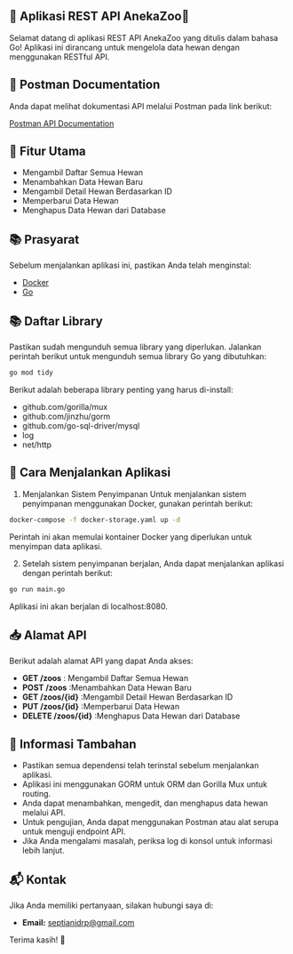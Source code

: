 ## 🦁 Aplikasi REST API AnekaZoo🦒

Selamat datang di aplikasi REST API AnekaZoo yang ditulis dalam bahasa Go! Aplikasi ini dirancang untuk mengelola data hewan dengan menggunakan RESTful API.


## 📄 Postman Documentation
Anda dapat melihat dokumentasi API melalui Postman pada link berikut:

[Postman API Documentation](https://documenter.getpostman.com/view/37642908/2sAXxS9Bor)


## 📄 Fitur Utama
- Mengambil Daftar Semua Hewan
- Menambahkan Data Hewan Baru
- Mengambil Detail Hewan Berdasarkan ID
- Memperbarui Data Hewan
- Menghapus Data Hewan dari Database


## 📚 Prasyarat
Sebelum menjalankan aplikasi ini, pastikan Anda telah menginstal:
- [Docker](https://www.docker.com/get-started)
- [Go](https://golang.org/dl/)


## 📚 Daftar Library

Pastikan sudah mengunduh semua library yang diperlukan. Jalankan perintah berikut untuk mengunduh semua library Go yang dibutuhkan:

```bash
go mod tidy
```

Berikut adalah beberapa library penting yang harus di-install:
- github.com/gorilla/mux
- github.com/jinzhu/gorm
- github.com/go-sql-driver/mysql
- log
- net/http


## 🚀 Cara Menjalankan Aplikasi
1. Menjalankan Sistem Penyimpanan
Untuk menjalankan sistem penyimpanan menggunakan Docker, gunakan perintah berikut:

```bash
docker-compose -f docker-storage.yaml up -d
```
Perintah ini akan memulai kontainer Docker yang diperlukan untuk menyimpan data aplikasi.

2. Setelah sistem penyimpanan berjalan, Anda dapat menjalankan aplikasi dengan perintah berikut:
```bash
go run main.go
```
Aplikasi ini akan berjalan di localhost:8080.  


## 📥 Alamat API
Berikut adalah alamat API yang dapat Anda akses:

- **GET /zoos** : Mengambil Daftar Semua Hewan
- **POST /zoos** :Menambahkan Data Hewan Baru
- **GET /zoos/{id}** :Mengambil Detail Hewan Berdasarkan ID
- **PUT /zoos/{id}** :Memperbarui Data Hewan
- **DELETE /zoos/{id}** :Menghapus Data Hewan dari Database


## 📝 Informasi Tambahan
- Pastikan semua dependensi telah terinstal sebelum menjalankan aplikasi.
- Aplikasi ini menggunakan GORM untuk ORM dan Gorilla Mux untuk routing.
- Anda dapat menambahkan, mengedit, dan menghapus data hewan melalui API.
- Untuk pengujian, Anda dapat menggunakan Postman atau alat serupa untuk menguji endpoint API.
- Jika Anda mengalami masalah, periksa log di konsol untuk informasi lebih lanjut.


## 📬 Kontak
Jika Anda memiliki pertanyaan, silakan hubungi saya di:
- **Email:** septianidrp@gmail.com

Terima kasih! 🦓


